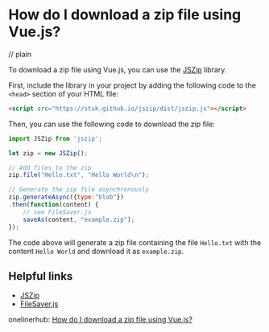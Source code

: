 # How do I download a zip file using Vue.js?
// plain

To download a zip file using Vue.js, you can use the [JSZip](https://stuk.github.io/jszip/) library.

First, include the library in your project by adding the following code to the `<head>` section of your HTML file:

```html
<script src="https://stuk.github.io/jszip/dist/jszip.js"></script>
```

Then, you can use the following code to download the zip file:

```js
import JSZip from 'jszip';

let zip = new JSZip();

// Add files to the zip
zip.file("Hello.txt", "Hello World\n");

// Generate the zip file asynchronously
zip.generateAsync({type:"blob"})
.then(function(content) {
    // see FileSaver.js
    saveAs(content, "example.zip");
});
```

The code above will generate a zip file containing the file `Hello.txt` with the content `Hello World` and download it as `example.zip`.

## Helpful links
- [JSZip](https://stuk.github.io/jszip/)
- [FileSaver.js](https://github.com/eligrey/FileSaver.js/)

onelinerhub: [How do I download a zip file using Vue.js?](https://onelinerhub.com/vue.js/how-do-i-download-a-zip-file-using-vue-js)